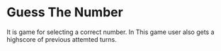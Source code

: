 # Guess The Number
It is game for selecting a correct number. In This game user also gets a highscore of previous attemted turns.
